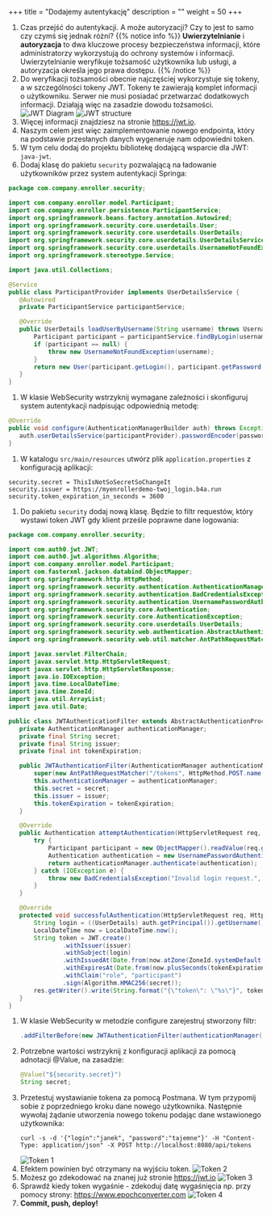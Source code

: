 +++
title = "Dodajemy autentykację"
description = ""
weight = 50
+++

1. Czas przejść do autentykacji. A może autoryzacji? Czy to jest to samo czy czymś się jednak różni?
{{% notice info %}}
**Uwierzytelnianie** i **autoryzacja** to dwa kluczowe procesy bezpieczeństwa informacji, które administratorzy wykorzystują do ochrony systemów i informacji. Uwierzytelnianie weryfikuje tożsamość użytkownika lub usługi, a autoryzacja określa jego prawa dostępu.
{{% /notice %}}
1. Do weryfikacji tożsamości obecnie najczęściej wykorzystuje się tokeny, a w szczególności tokeny JWT. Tokeny te zawierają komplet informacji o użytkowniku. Serwer nie musi posiadać przetwarzać dodatkowych informacji. Działają więc na zasadzie dowodu tożsamości.
![JWT Diagram](/jwt-diagram.png)
![JWT structure](/jwt.png)
1. Więcej informacji znajdziesz na stronie https://jwt.io.
1. Naszym celem jest więc zaimplementowanie nowego endpointa, który na podstawie przesłanych danych wygeneruje nam odpowiedni token.
1. W tym celu dodaj do projektu bibliotekę dodającą wsparcie dla JWT: ```java-jwt```.
1. Dodaj klasę do pakietu ```security``` pozwalającą na ładowanie użytkowników przez system autentykacji Springa:
```java
package com.company.enroller.security;

import com.company.enroller.model.Participant;
import com.company.enroller.persistence.ParticipantService;
import org.springframework.beans.factory.annotation.Autowired;
import org.springframework.security.core.userdetails.User;
import org.springframework.security.core.userdetails.UserDetails;
import org.springframework.security.core.userdetails.UserDetailsService;
import org.springframework.security.core.userdetails.UsernameNotFoundException;
import org.springframework.stereotype.Service;

import java.util.Collections;

@Service
public class ParticipantProvider implements UserDetailsService {
   @Autowired
   private ParticipantService participantService;

   @Override
   public UserDetails loadUserByUsername(String username) throws UsernameNotFoundException {
       Participant participant = participantService.findByLogin(username);
       if (participant == null) {
           throw new UsernameNotFoundException(username);
       }
       return new User(participant.getLogin(), participant.getPassword(), Collections.emptyList());
   }
}
```
1. W klasie WebSecurity wstrzyknij wymagane zależności i skonfiguruj system autentykacji nadpisując odpowiednią metodę:
```java
@Override
public void configure(AuthenticationManagerBuilder auth) throws Exception {
   auth.userDetailsService(participantProvider).passwordEncoder(passwordEncoder);
}
```
1. W katalogu ```src/main/resources``` utwórz plik ```application.properties``` z konfiguracją aplikacji:
```
security.secret = ThisIsNotSoSecretSoChangeIt
security.issuer = https://myenrollerdemo-twoj_login.b4a.run
security.token_expiration_in_seconds = 3600
```
1. Do pakietu ```security``` dodaj nową klasę. Będzie to filtr requestów, który wystawi token JWT gdy klient prześle poprawne dane logowania:
```java
package com.company.enroller.security;

import com.auth0.jwt.JWT;
import com.auth0.jwt.algorithms.Algorithm;
import com.company.enroller.model.Participant;
import com.fasterxml.jackson.databind.ObjectMapper;
import org.springframework.http.HttpMethod;
import org.springframework.security.authentication.AuthenticationManager;
import org.springframework.security.authentication.BadCredentialsException;
import org.springframework.security.authentication.UsernamePasswordAuthenticationToken;
import org.springframework.security.core.Authentication;
import org.springframework.security.core.AuthenticationException;
import org.springframework.security.core.userdetails.UserDetails;
import org.springframework.security.web.authentication.AbstractAuthenticationProcessingFilter;
import org.springframework.security.web.util.matcher.AntPathRequestMatcher;

import javax.servlet.FilterChain;
import javax.servlet.http.HttpServletRequest;
import javax.servlet.http.HttpServletResponse;
import java.io.IOException;
import java.time.LocalDateTime;
import java.time.ZoneId;
import java.util.ArrayList;
import java.util.Date;

public class JWTAuthenticationFilter extends AbstractAuthenticationProcessingFilter {
   private AuthenticationManager authenticationManager;
   private final String secret;
   private final String issuer;
   private final int tokenExpiration;

   public JWTAuthenticationFilter(AuthenticationManager authenticationManager, String secret, String issuer, int tokenExpiration) {
       super(new AntPathRequestMatcher("/tokens", HttpMethod.POST.name()));
       this.authenticationManager = authenticationManager;
       this.secret = secret;
       this.issuer = issuer;
       this.tokenExpiration = tokenExpiration;
   }

   @Override
   public Authentication attemptAuthentication(HttpServletRequest req, HttpServletResponse res) throws AuthenticationException {
       try {
           Participant participant = new ObjectMapper().readValue(req.getInputStream(), Participant.class);
           Authentication authentication = new UsernamePasswordAuthenticationToken(participant.getLogin(), participant.getPassword(), new ArrayList<>());
           return authenticationManager.authenticate(authentication);
       } catch (IOException e) {
           throw new BadCredentialsException("Invalid login request.", e);
       }
   }

   @Override
   protected void successfulAuthentication(HttpServletRequest req, HttpServletResponse res, FilterChain chain, Authentication auth) throws IOException {
       String login = ((UserDetails) auth.getPrincipal()).getUsername();
       LocalDateTime now = LocalDateTime.now();
       String token = JWT.create()
               .withIssuer(issuer)
               .withSubject(login)
               .withIssuedAt(Date.from(now.atZone(ZoneId.systemDefault()).toInstant()))
               .withExpiresAt(Date.from(now.plusSeconds(tokenExpiration).atZone(ZoneId.systemDefault()).toInstant()))
               .withClaim("role", "participant")
               .sign(Algorithm.HMAC256(secret));
       res.getWriter().write(String.format("{\"token\": \"%s\"}", token));
   }
}
```
1. W klasie WebSecurity w metodzie configure zarejestruj stworzony filtr:
    ```java
    .addFilterBefore(new JWTAuthenticationFilter(authenticationManager(), secret, issuer, tokenExpiration), UsernamePasswordAuthenticationFilter.class)
    ```
1. Potrzebne wartości wstrzyknij z konfiguracji aplikacji za pomocą adnotacji @Value, na zasadzie:
    ```java
    @Value("${security.secret}")
    String secret;
    ```
1. Przetestuj wystawianie tokena za pomocą Postmana. W tym przypomij sobie z poprzedniego kroku dane nowego użytkownika. Następnie wywołaj żądanie utworzenia nowego tokenu podając dane wstawionego użytkownika:
    ```
    curl -s -d '{"login":"janek", "password":"tajemne"}' -H "Content-Type: application/json" -X POST http://localhost:8080/api/tokens
    ```
    ![Token 1](/fetching-token-1.png)
1. Efektem powinien być otrzymany na wyjściu token.
    ![Token 2](/fetching-token-2.png)
1. Możesz go zdekodować na znanej już stronie https://jwt.io
    ![Token 3](/fetching-token-3.png)
1. Sprawdź kiedy token wygaśnie - zdekoduj datę wygaśnięcia np. przy pomocy strony: https://www.epochconverter.com
    ![Token 4](/fetching-token-4.png)
1. **Commit, push, deploy!**